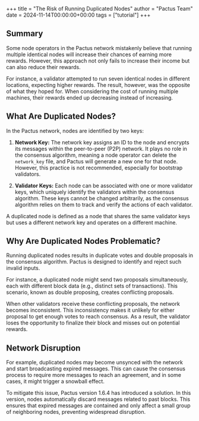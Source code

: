 +++
title = "The Risk of Running Duplicated Nodes"
author = "Pactus Team"
date = 2024-11-14T00:00:00+00:00
tags = ["tutorial"]
+++

## Summary

Some node operators in the Pactus network mistakenly believe that running multiple identical nodes
will increase their chances of earning more rewards.
However, this approach not only fails to increase their income but can also reduce their rewards.

For instance, a validator attempted to run seven identical nodes in different locations, expecting higher rewards.
The result, however, was the opposite of what they hoped for.
When considering the cost of running multiple machines, their rewards ended up decreasing instead of increasing.

## What Are Duplicated Nodes?

In the Pactus network, nodes are identified by two keys:

1. **Network Key:**
  The network key assigns an ID to the node and encrypts its messages within the peer-to-peer (P2P) network.
  It plays no role in the consensus algorithm, meaning a node operator can delete the `network_key` file,
  and Pactus will generate a new one for that node.
  However, this practice is not recommended, especially for bootstrap validators.

2. **Validator Keys:**
  Each node can be associated with one or more validator keys,
  which uniquely identify the validators within the consensus algorithm.
  These keys cannot be changed arbitrarily, as the consensus algorithm relies on them to track and
  verify the actions of each validator.

A duplicated node is defined as a node that shares the same validator keys but
uses a different network key and operates on a different machine.

## Why Are Duplicated Nodes Problematic?

Running duplicated nodes results in duplicate votes and double proposals in the consensus algorithm.
Pactus is designed to identify and reject such invalid inputs.

For instance, a duplicated node might send two proposals simultaneously,
each with different block data (e.g., distinct sets of transactions).
This scenario, known as double proposing, creates conflicting proposals.

When other validators receive these conflicting proposals, the network becomes inconsistent.
This inconsistency makes it unlikely for either proposal to get enough votes to reach consensus.
As a result, the validator loses the opportunity to finalize their block and misses out on potential rewards.

## Network Disruption

For example, duplicated nodes may become unsynced with the network and start broadcasting expired messages.
This can cause the consensus process to require more messages to reach an agreement,
and in some cases, it might trigger a snowball effect.

To mitigate this issue, Pactus version 1.6.4 has introduced a solution.
In this version, nodes automatically discard messages related to past blocks.
This ensures that expired messages are contained and only affect a small group of neighboring nodes,
preventing widespread disruption.
